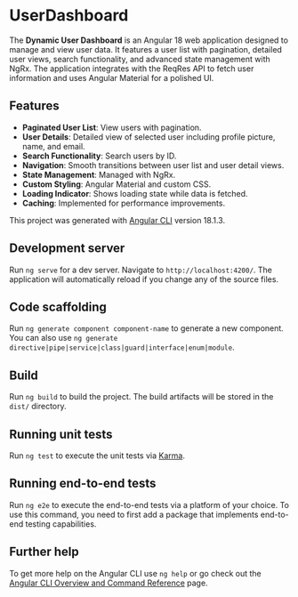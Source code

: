 # UserDashboard
The **Dynamic User Dashboard** is an Angular 18 web application designed to manage and view user data. It features a user list with pagination, detailed user views, search functionality, and advanced state management with NgRx. The application integrates with the ReqRes API to fetch user information and uses Angular Material for a polished UI.

## Features

- **Paginated User List**: View users with pagination.
- **User Details**: Detailed view of selected user including profile picture, name, and email.
- **Search Functionality**: Search users by ID.
- **Navigation**: Smooth transitions between user list and user detail views.
- **State Management**: Managed with NgRx.
- **Custom Styling**: Angular Material and custom CSS.
- **Loading Indicator**: Shows loading state while data is fetched.
- **Caching**: Implemented for performance improvements.

This project was generated with [Angular CLI](https://github.com/angular/angular-cli) version 18.1.3.

## Development server

Run `ng serve` for a dev server. Navigate to `http://localhost:4200/`. The application will automatically reload if you change any of the source files.

## Code scaffolding

Run `ng generate component component-name` to generate a new component. You can also use `ng generate directive|pipe|service|class|guard|interface|enum|module`.

## Build

Run `ng build` to build the project. The build artifacts will be stored in the `dist/` directory.

## Running unit tests

Run `ng test` to execute the unit tests via [Karma](https://karma-runner.github.io).

## Running end-to-end tests

Run `ng e2e` to execute the end-to-end tests via a platform of your choice. To use this command, you need to first add a package that implements end-to-end testing capabilities.

## Further help

To get more help on the Angular CLI use `ng help` or go check out the [Angular CLI Overview and Command Reference](https://angular.dev/tools/cli) page.

